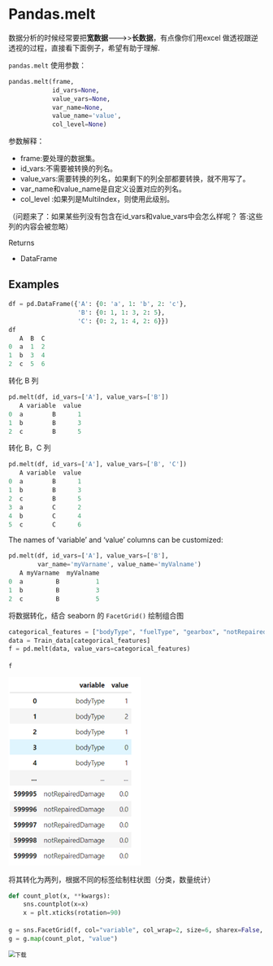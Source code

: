 # Pandas.melt

数据分析的时候经常要把**宽数据**--->>**长数据**，有点像你们用excel 做透视跟逆透视的过程，直接看下面例子，希望有助于理解.

`pandas.melt` 使用参数：

```python
pandas.melt(frame, 
            id_vars=None, 
            value_vars=None, 
            var_name=None, 
            value_name='value', 
            col_level=None)
```

参数解释：

- frame:要处理的数据集。
- id_vars:不需要被转换的列名。
- value_vars:需要转换的列名，如果剩下的列全部都要转换，就不用写了。
- var_name和value_name是自定义设置对应的列名。
- col_level :如果列是MultiIndex，则使用此级别。

（问题来了：如果某些列没有包含在id_vars和value_vars中会怎么样呢？ 答:这些列的内容会被忽略）



Returns

- DataFrame



## Examples

```python
df = pd.DataFrame({'A': {0: 'a', 1: 'b', 2: 'c'},
                   'B': {0: 1, 1: 3, 2: 5},
                   'C': {0: 2, 1: 4, 2: 6}})
df
   A  B  C
0  a  1  2
1  b  3  4
2  c  5  6
```



转化 B 列

```python
pd.melt(df, id_vars=['A'], value_vars=['B'])
   A variable  value
0  a        B      1
1  b        B      3
2  c        B      5
```

转化 B，C 列

```python
pd.melt(df, id_vars=['A'], value_vars=['B', 'C'])
   A variable  value
0  a        B      1
1  b        B      3
2  c        B      5
3  a        C      2
4  b        C      4
5  c        C      6
```

The names of ‘variable’ and ‘value’ columns can be customized:

```python
pd.melt(df, id_vars=['A'], value_vars=['B'],
        var_name='myVarname', value_name='myValname')
   A myVarname  myValname
0  a         B          1
1  b         B          3
2  c         B          5
```



将数据转化，结合 seaborn 的 `FacetGrid()` 绘制组合图

```python
categorical_features = ["bodyType", "fuelType", "gearbox", "notRepairedDamage"]
data = Train_data[categorical_features]
f = pd.melt(data, value_vars=categorical_features)

f
```

<img src=".\img\image-20200907171043204.png" alt="image-20200907171043204" style="zoom:80%;" />



将其转化为两列，根据不同的标签绘制柱状图（分类，数量统计）

```python
def count_plot(x, **kwargs):
    sns.countplot(x=x)
    x = plt.xticks(rotation=90)

g = sns.FacetGrid(f, col="variable", col_wrap=2, size=6, sharex=False, sharey=False)
g = g.map(count_plot, "value")
```

<img src="F:\GithubWorkspace\GBooks\numpy-pandas-scipy\Chapter2\img\下载.png" alt="下载" style="zoom:80%;" />